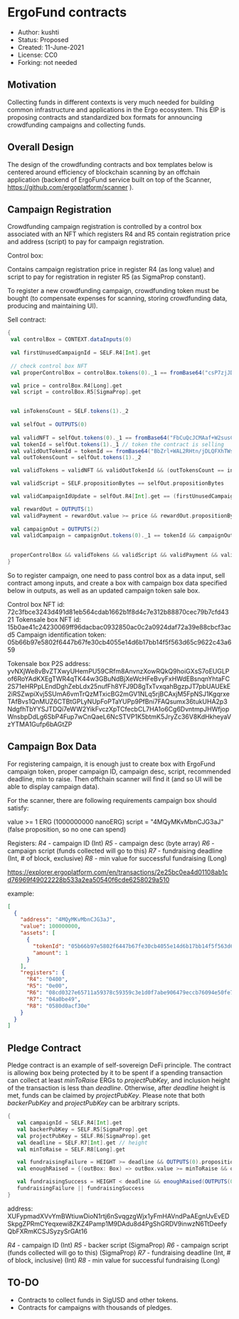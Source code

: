 # ErgoFund contracts

* Author: kushti
* Status: Proposed
* Created: 11-June-2021
* License: CC0
* Forking: not needed 

## Motivation 

Collecting funds in different contexts is very much needed for building common infrastructure and applications
 in the Ergo ecosystem. This EIP is proposing contracts and standardized box formats for announcing 
 crowdfunding campaigns and collecting funds.

## Overall Design

The design of the crowdfunding contracts and box templates below is centered around 
efficiency of blockchain scanning by an offchain application (backend of ErgoFund service built on top of the Scanner,
https://github.com/ergoplatform/scanner ). 

## Campaign Registration

Crowdfunding campaign registration is controlled by a control box associated with an NFT which registers R4 and R5 
contain registration price and address (script) to pay for campaign registration.

Control box:

Contains campaign registration price in register R4 (as long value) and script to pay for registration in register R5 
(as SigmaProp constant).

To register a new crowdfunding campaign, crowdfunding token must be bought (to compensate expenses for scanning, 
storing crowdfunding data, producing and maintaining UI). 

Sell contract:

```scala
{
 val controlBox = CONTEXT.dataInputs(0)
 
 val firstUnusedCampaignId = SELF.R4[Int].get
 
 // check control box NFT
 val properControlBox = controlBox.tokens(0)._1 == fromBase64("csP7zjJD1JHYHrVkzasWYrH41MfjEriIcM7Hm3z9QyE=")

 val price = controlBox.R4[Long].get 
 val script = controlBox.R5[SigmaProp].get


 val inTokensCount = SELF.tokens(1)._2
 
 val selfOut = OUTPUTS(0)
 
 val validNFT = selfOut.tokens(0)._1 == fromBase64("FbCuQcJCMAaf+W2susCTKFCsDCoJJNr3KjnojLzzrNU=") 
 val tokenId = selfOut.tokens(1)._1 // token the contract is selling
 val validOutTokenId = tokenId == fromBase64("BbZrl+WAL2RHtn/jDLQFXhTWsXuxT19WPWXJYixDplk=") 
 val outTokensCount = selfOut.tokens(1)._2

 val validTokens = validNFT && validOutTokenId && (outTokensCount == inTokensCount - 1)

 val validScript = SELF.propositionBytes == selfOut.propositionBytes

 val validCampaignIdUpdate = selfOut.R4[Int].get == (firstUnusedCampaignId + 1)

 val rewardOut = OUTPUTS(1) 
 val validPayment = rewardOut.value >= price && rewardOut.propositionBytes == script.propBytes
 
 val campaignOut = OUTPUTS(2)
 val validCampaign = campaignOut.tokens(0)._1 == tokenId && campaignOut.R4[Int].get == firstUnusedCampaignId
 

 properControlBox && validTokens && validScript && validPayment && validCampaignIdUpdate && validCampaign
}
```

So to register campaign, one need to pass control box as a data input, sell contract among inputs, and create a box with 
campaign box data specified below in outputs, as well as an updated campaign token sale box.


Control box NFT id: 72c3fbce3243d491d81eb564cdab1662b1f8d4c7e312b88870cec79b7cfd4321
Tokensale box NFT id: 15b0ae41c24230069ff96dacbac0932850ac0c2a0924daf72a39e88cbcf3acd5
Campaign identification token: 05b66b97e5802f6447b67fe30cb4055e14d6b17bb14f5f563d65c9622c43a659

Tokensale box P2S address: yvNXjWe8vBvZTXwyUHemPU59CRfm8AnvnzXowRQkQ9hoiGXsS7oEUGLPof6RoYAdKXEgTWR4qTK44w3GBuNdBjXeWcHFeBvyFxHWdEBsnqnYhtaFC2S71eHRPpLEndDghZebLdx25nufFh8YFJ9D8gTxTvxqahBgzpJT7pbUAUEkE2iRSZwpiXvj5SUmA6vmTrQzMTxicBG2mGV1NLq5rjBCAxjM5FpNSJ1KgqrxeTAfBvs1QnMUZ6CTBtGPLyNUpFoPTaYUPp9PfBni7FAQsumx36tukUHA2p3NdgfhTbYYSJTDQi7eWW2YikFvczXpTCfecbCL7HA1o6Cg6DvntmpJHWfjopWnsbpDdLg6SbP4Fup7wCnQaeL6NcSTVP1K5btmK5JryZc36V8KdHkheyaVzYTMA1Gufp6bAGtZP

## Campaign Box Data

For registering campaign, it is enough just to create box with ErgoFund campaign token, proper campaign ID, campaign desc, script, recommended deadline, min to raise. Then offchain scanner will find it (and so UI will be able to display campaign data).

For the scanner, there are following requirements campaign box should satisfy:

value >= 1 ERG (1000000000 nanoERG)
script = "4MQyMKvMbnCJG3aJ" (false proposition, so no one can spend)

Registers: 
*R4* - campaign ID (Int)
*R5* - campaign desc (byte array)
*R6* - campaign script (funds collected will go to this)
*R7* - fundraising deadline (Int, # of block, exclusive) 
*R8* - min value for successful fundraising (Long)  

https://explorer.ergoplatform.com/en/transactions/2e25bc0ea4d01108ab1cd76969f49022228b533a2ea50540f6cde6258029a510


example:

```json
[
  {
    "address": "4MQyMKvMbnCJG3aJ",
    "value": 100000000,
    "assets": [
      {
        "tokenId": "05b66b97e5802f6447b67fe30cb4055e14d6b17bb14f5f563d65c9622c43a659",
        "amount": 1
      }
    ],
    "registers": {
      "R4": "0400",
      "R5": "0e00",
      "R6": "08cd0327e65711a59378c59359c3e1d0f7abe906479eccb76094e50fe79d743ccc15e6",
      "R7": "04a0be49",
      "R8": "0580d0acf30e"
    }
  }
]
```

## Pledge Contract

Pledge contract is an example of self-sovereign DeFi principle. The contract is allowing box being protected by it to be spent if a spending transaction can collect at least *minToRaise* ERGs to *projectPubKey*, and inclusion height of the transaction is less than *deadline*. Otherwise, after *deadline* height is met, funds can be claimed by *projectPubKey*. Please note that both *backerPubKey* and
*projectPubKey* can be arbitrary scripts. 

```scala
{
   val campaignId = SELF.R4[Int].get
   val backerPubKey = SELF.R5[SigmaProp].get
   val projectPubKey = SELF.R6[SigmaProp].get
   val deadline = SELF.R7[Int].get // height
   val minToRaise = SELF.R8[Long].get

   val fundraisingFailure = HEIGHT >= deadline && OUTPUTS(0).propositionBytes == backerPubKey.propBytes && OUTPUTS(0).value >= SELF.value 
   val enoughRaised = {(outBox: Box) => outBox.value >= minToRaise && outBox.propositionBytes == projectPubKey.propBytes && outBox.R4[Int].get == campaignId}

   val fundraisingSuccess = HEIGHT < deadline && enoughRaised(OUTPUTS(0))
   fundraisingFailure || fundraisingSuccess
}
```

address: XUFypmadXVvYmBWtiuwDioN1rtj6nSvqgzgWjx1yFmHAVndPaAEgnUvEvEDSkpgZPRmCYeqxewi8ZKZ4Pamp1M9DAdu8d4PgShGRDV9inwzN6TtDeefyQbFXRmKCSJSyzySrGAt16 

*R4* - campaign ID (Int)
*R5* - backer script  (SigmaProp)
*R6* - campaign script (funds collected will go to this) (SigmaProp)
*R7* - fundraising deadline (Int, # of block, inclusive) (Int)
*R8* - min value for successful fundraising (Long)


## TO-DO

* Contracts to collect funds in SigUSD and other tokens.  
* Contracts for campaigns with thousands of pledges.